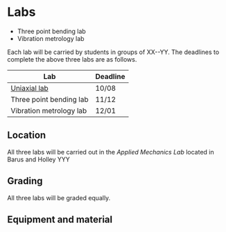 # Labs

* Three point bending lab
* Vibration metrology lab

Each lab will be carried by students in groups of   XX--YY. The deadlines to complete the above three labs are as follows. 



| Lab                     | Deadline |
|-------------------------|----------|
| [Uniaxial lab](UniaxialTestingLab.md)            |     10/08       |
| Three point bending lab |    11/12        |
| Vibration metrology lab |    12/01       |

<!-- TODO:  Sayaka   need to add the dealines for the above three labs. 


-->

## Location

All three labs will be carried out in the _Applied Mechanics Lab_ located in Barus and Holley YYY <!--SK_TODO: Sayaka add information about the lab-->


## Grading

All three labs will be graded equally. 


## Equipment and material

<!--TODO: Sayaka add information here about what materials the students should bring with them to carry about the labs->




The students need to be trained on how to perform the lab. 
   -  Sep 10, 15, 20. 2-3 pm.
   - Handout: This will have informatio about when the labs are due, 
   - They need to be given materials to do the lab. 
   - Be availabel when the students have question about the lab.
   - Grading the lab report.  